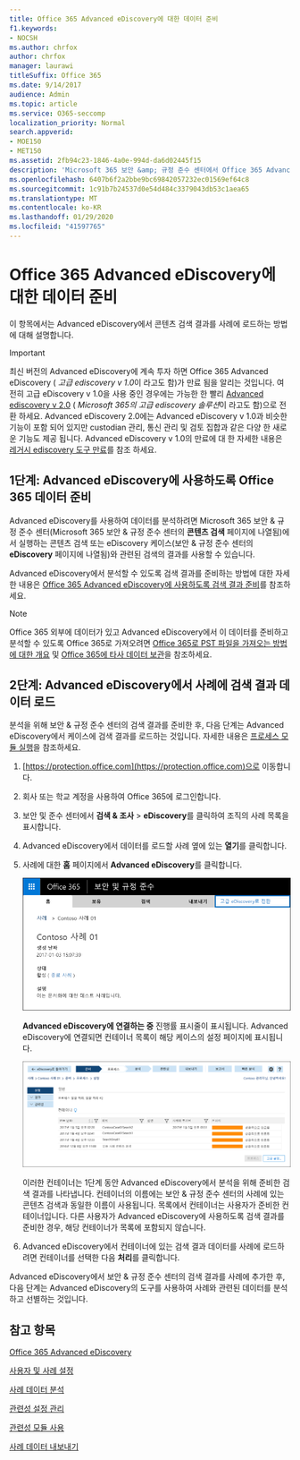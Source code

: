 ```yaml
---
title: Office 365 Advanced eDiscovery에 대한 데이터 준비
f1.keywords:
- NOCSH
ms.author: chrfox
author: chrfox
manager: laurawi
titleSuffix: Office 365
ms.date: 9/14/2017
audience: Admin
ms.topic: article
ms.service: O365-seccomp
localization_priority: Normal
search.appverid:
- MOE150
- MET150
ms.assetid: 2fb94c23-1846-4a0e-994d-da6d02445f15
description: 'Microsoft 365 보안 &amp; 규정 준수 센터에서 Office 365 Advanced eDiscovery를 사용하여 Office 365 데이터를 분석할 수 있도록 준비하는 방법을 알아봅니다. '
ms.openlocfilehash: 6407b6f2a2bbe9bc69842057232ec01569ef64c8
ms.sourcegitcommit: 1c91b7b24537d0e54d484c3379043db53c1aea65
ms.translationtype: MT
ms.contentlocale: ko-KR
ms.lasthandoff: 01/29/2020
ms.locfileid: "41597765"
---
```

# <a name="prepare-data-for-office-365-advanced-ediscovery"></a>Office 365 Advanced eDiscovery에 대한 데이터 준비

이 항목에서는 Advanced eDiscovery에서 콘텐츠 검색 결과를 사례에 로드하는 방법에 대해 설명합니다. 
  
> [!IMPORTANT]
> 최신 버전의 Advanced eDiscovery에 계속 투자 하면 Office 365 Advanced eDiscovery ( *고급 ediscovery v 1.0*이 라고도 함)가 만료 됨을 알리는 것입니다. 여전히 고급 eDiscovery v 1.0을 사용 중인 경우에는 가능한 한 빨리 [Advanced ediscovery v 2.0](overview-ediscovery-20.md) ( *Microsoft 365의 고급 ediscovery 솔루션*이 라고도 함)으로 전환 하세요. Advanced eDiscovery 2.0에는 Advanced eDiscovery v 1.0과 비슷한 기능이 포함 되어 있지만 custodian 관리, 통신 관리 및 검토 집합과 같은 다양 한 새로운 기능도 제공 됩니다. Advanced eDiscovery v 1.0의 만료에 대 한 자세한 내용은 [레거시 ediscovery 도구 만료](legacy-ediscovery-retirement.md#advanced-ediscovery-v10)를 참조 하세요.  
  
## <a name="step-1-prepare-office-365-data-for-advanced-ediscovery"></a>1단계: Advanced eDiscovery에 사용하도록 Office 365 데이터 준비

Advanced eDiscovery를 사용하여 데이터를 분석하려면 Microsoft 365 보안 &amp; 규정 준수 센터(Microsoft 365 보안 &amp; 규정 준수 센터의 **콘텐츠 검색** 페이지에 나열됨)에서 실행하는 콘텐츠 검색 또는 eDiscovery 케이스(보안 &amp; 규정 준수 센터의 **eDiscovery** 페이지에 나열됨)와 관련된 검색의 결과를 사용할 수 있습니다. 
  
Advanced eDiscovery에서 분석할 수 있도록 검색 결과를 준비하는 방법에 대한 자세한 내용은 [Office 365 Advanced eDiscovery에 사용하도록 검색 결과 준비](prepare-search-results-for-advanced-ediscovery.md)를 참조하세요.
  
> [!NOTE]
> Office 365 외부에 데이터가 있고 Advanced eDiscovery에서 이 데이터를 준비하고 분석할 수 있도록 Office 365로 가져오려면 [Office 365로 PST 파일을 가져오는 방법에 대한 개요](https://support.office.com/article/ba688e0a-0fcb-4bd7-8e57-2b669564ea84) 및 [Office 365에 타사 데이터 보관](https://go.microsoft.com/fwlink/p/?linkid=716918)을 참조하세요. 
  
## <a name="step-2-load-search-result-data-in-to-a-case-in-advanced-ediscovery"></a>2단계: Advanced eDiscovery에서 사례에 검색 결과 데이터 로드

분석을 위해 보안 &amp; 규정 준수 센터의 검색 결과를 준비한 후, 다음 단계는 Advanced eDiscovery에서 케이스에 검색 결과를 로드하는 것입니다. 자세한 내용은 [프로세스 모듈 실행](run-the-process-module-in-advanced-ediscovery.md)을 참조하세요.
  
1. [https://protection.office.com](https://protection.office.com)으로 이동합니다.
    
2. 회사 또는 학교 계정을 사용하여 Office 365에 로그인합니다.
    
3. 보안 및 준수 센터에서 **검색 &amp; 조사** \> **eDiscovery**를 클릭하여 조직의 사례 목록을 표시합니다. 
    
4. Advanced eDiscovery에서 데이터를 로드할 사례 옆에 있는 **열기**를 클릭합니다. 
    
5. 사례에 대한 **홈** 페이지에서 **Advanced eDiscovery**를 클릭합니다. 
    
    ![Advanced eDiscovery로 전환을 클릭하여 Advanced eDiscovery에서 케이스를 엽니다.](media/8e34ba23-62e3-4e68-a530-b6ece39b54be.png)
  
    **Advanced eDiscovery에 연결하는 중** 진행률 표시줄이 표시됩니다. Advanced eDiscovery에 연결되면 컨테이너 목록이 해당 케이스의 설정 페이지에 표시됩니다. 
    
    ![케이스가 Advanced eDiscovery에 표시됩니다.](media/8036e152-70dc-4bb7-9379-61c1ed8326b4.png)
  
     이러한 컨테이너는 1단계 동안 Advanced eDiscovery에서 분석을 위해 준비한 검색 결과를 나타냅니다. 컨테이너의 이름에는 보안 &amp; 규정 준수 센터의 사례에 있는 콘텐츠 검색과 동일한 이름이 사용됩니다. 목록에서 컨테이너는 사용자가 준비한 컨테이너입니다. 다른 사용자가 Advanced eDiscovery에 사용하도록 검색 결과를 준비한 경우, 해당 컨테이너가 목록에 포함되지 않습니다. 
    
6. Advanced eDiscovery에서 컨테이너에 있는 검색 결과 데이터를 사례에 로드하려면 컨테이너를 선택한 다음 **처리**를 클릭합니다.
    
Advanced eDiscovery에서 보안 &amp; 규정 준수 센터의 검색 결과를 사례에 추가한 후, 다음 단계는 Advanced eDiscovery의 도구를 사용하여 사례와 관련된 데이터를 분석하고 선별하는 것입니다. 
  
## <a name="see-also"></a>참고 항목

[Office 365 Advanced eDiscovery](office-365-advanced-ediscovery.md)
  
[사용자 및 사례 설정](set-up-users-and-cases-in-advanced-ediscovery.md)
  
[사례 데이터 분석](analyze-case-data-with-advanced-ediscovery.md)
  
[관련성 설정 관리](manage-relevance-setup-in-advanced-ediscovery.md)
  
[관련성 모듈 사용](use-relevance-in-advanced-ediscovery.md)
  
[사례 데이터 내보내기](export-case-data-in-advanced-ediscovery.md)

